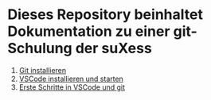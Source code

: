 # Dieses Repository beinhaltet Dokumentation zu einer git-Schulung der suXess


1. [Git installieren](https://github.com/suxess-it/git-gitlab-gitops-schulung/blob/main/install-git.md)
2. [VSCode installieren und starten](https://github.com/suxess-it/git-gitlab-gitops-schulung/blob/main/install-vscode-windows.md)
3. [Erste Schritte in VSCode und git](https://github.com/suxess-it/git-gitlab-gitops-schulung/blob/main/vscode-windows-erste-schritte.md)
